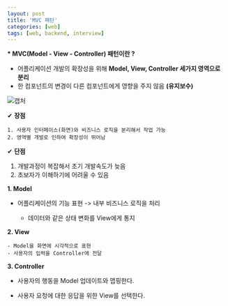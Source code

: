 ```yaml
---
layout: post
title: 'MVC 패턴'
categories: [web]
tags: [web, backend, interview]
---
```


**\* MVC(Model - View - Controller) 패턴이란 ?**

- 어플리케이션 개발의 확장성을 위해 **Model, View, Controller 세가지 영역으로 분리**
- 한 컴포넌트의 변경이 다른 컴포넌트에게 영향을 주지 않음 **(유지보수)**

![캡처](C:\Users\JHW\Desktop\캡처.PNG)

✔ **장점**

```
1. 사용자 인터페이스(화면)와 비즈니스 로직을 분리해서 작업 가능
2. 영역별 개발로 인하여 확장성이 뛰어남
```

✔ **단점**

1. 개발과정이 복잡해서 초기 개발속도가 늦음
2. 초보자가 이해하기에 어려울 수 있음

**1. Model**

- 어플리케이션의 기능 표현 -> 내부 비즈니스 로직을 처리

  - 데이터와 같은 상태 변화를 View에게 통지

**2. View**

    - Model을 화면에 시각적으로 표현
    - 사용자의 입력을 Controller에 전달

**3. Controller**

- 사용자의 행동을 Model 업데이트와 맵핑한다.

- 사용자 요청에 대한 응답을 위한 View를 선택한다.
